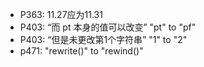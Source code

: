 - P363: 11.27应为11.31
- P403: “而 pt 本身的值可以改变” "pt" to "pf"
- P403: “但是未更改第1个字符串” "1" to "2"
- p471: "rewrite()" to "rewind()" 